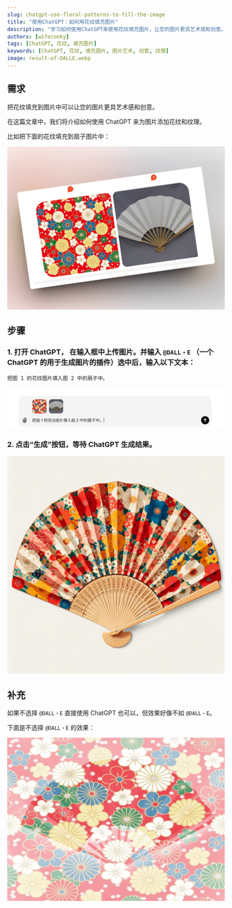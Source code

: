 ```yaml
---
slug: chatgpt-use-floral-patterns-to-fill-the-image
title: "使用ChatGPT：如何用花纹填充图片"
description: "学习如何使用ChatGPT来使用花纹填充图片，让您的图片更具艺术感和创意。了解如何利用ChatGPT技术来为您的图片添加各种花纹和纹理。"
authors: [wifecooky]
tags: [ChatGPT, 花纹, 填充图片]
keywords: [ChatGPT, 花纹, 填充图片, 图片艺术, 创意, 纹理]
image: result-of-DALLE.webp
---
```


## 需求

把花纹填充到图片中可以让您的图片更具艺术感和创意。

在这篇文章中，我们将介绍如何使用 ChatGPT 来为图片添加花纹和纹理。

比如把下面的花纹填充到扇子图片中：

![img](before.png)

## 步骤

### 1. 打开 ChatGPT， 在输入框中上传图片。并输入 `@DALL・E` （一个 ChatGPT 的用于生成图片的插件）选中后，输入以下文本：

```text
把图 1 的花纹图片填入图 2 中的扇子中。
```

![img](prompt.png)

### 2. 点击“生成”按钮，等待 ChatGPT 生成结果。

![img](result-of-DALLE.webp)

## 补充

如果不选择 `@DALL・E` 直接使用 ChatGPT 也可以，但效果好像不如 `@DALL・E`。

下面是不选择 `@DALL・E` 的效果：

![img](result-of-chatgpt.png)

